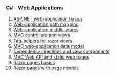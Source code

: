 <h3>C# - Web Applications</h3>
<ol>
  <li><a href="StartupTest">ASP.NET web-application basics</a></li>
  <li><a href="MappingTest">Web-application path mapping</a></li>
  <li><a href="MiddlewareTest">Web-application middle-wares</a></li>
  <li><a href="MvcRouteTest">MVC controllers and views</a></li>
  <li><a href="TagHelperTest">Tag-helpers for razor views</a></li>
  <li><a href="ModelTest">MVC web-application data model</a></li>
  <li><a href="DIModelTest">Dependency injections and view components</a></li>
  <li><a href="WbApiTest">MVC Web API and static web pages</a></li>
  <li><a href="RazorPageTest">Razor pages basics</a></li>
  <li><a href="PageModelTest">Razor pages with page models</a></li>
</ol>
